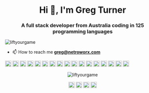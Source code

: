 <h1 align="center">Hi 👋, I'm Greg Turner</h1>
<h3 align="center">A full stack developer from Australia coding in 125 programming languages</h3>
<p align="left"> <img src="https://komarev.com/ghpvc/?username=liftyourgame" alt="liftyourgame" /> </p>

- 📫 How to reach me **greg@netroworx.com**

<p align="left"><img src="https://cdn.jsdelivr.net/gh/devicons/devicon/icons/vuejs/vuejs-original-wordmark.svg" alt="vuejs" width="20" height="20"/> <img src="https://cdn.jsdelivr.net/gh/devicons/devicon/icons/react/react-original-wordmark.svg" alt="react" width="20" height="20"/> <img src="https://cdn.jsdelivr.net/gh/devicons/devicon/icons/angularjs/angularjs-original.svg" alt="angularjs" width="20" height="20"/> <img src="https://cdn.jsdelivr.net/gh/devicons/devicon/icons/amazonwebservices/amazonwebservices-original-wordmark.svg" alt="amazonwebservices" width="20" height="20"/> <img src="https://cdn.jsdelivr.net/gh/devicons/devicon/icons/backbonejs/backbonejs-original-wordmark.svg" alt="backbonejs" width="20" height="20"/> <img src="https://cdn.jsdelivr.net/gh/devicons/devicon/icons/bootstrap/bootstrap-plain.svg" alt="bootstrap" width="20" height="20"/> <img src="https://cdn.jsdelivr.net/gh/devicons/devicon/icons/css3/css3-original-wordmark.svg" alt="css3" width="20" height="20"/> <img src="https://cdn.jsdelivr.net/gh/devicons/devicon/icons/docker/docker-original-wordmark.svg" alt="docker" width="20" height="20"/> <img src="https://cdn.jsdelivr.net/gh/devicons/devicon/icons/dot-net/dot-net-original-wordmark.svg" alt="dotnet" width="20" height="20"/> <img src="https://cdn.jsdelivr.net/gh/devicons/devicon/icons/html5/html5-original-wordmark.svg" alt="html5" width="20" height="20"/> <img src="https://cdn.jsdelivr.net/gh/devicons/devicon/icons/java/java-original-wordmark.svg" alt="java" width="20" height="20"/> <img src="https://cdn.jsdelivr.net/gh/devicons/devicon/icons/javascript/javascript-original.svg" alt="javascript" width="20" height="20"/> <img src="https://cdn.jsdelivr.net/gh/devicons/devicon/icons/typescript/typescript-original.svg" alt="typescript" width="20" height="20"/> <img src="https://cdn.jsdelivr.net/gh/devicons/devicon/icons/mongodb/mongodb-original-wordmark.svg" alt="mongodb" width="20" height="20"/> <img src="https://cdn.jsdelivr.net/gh/devicons/devicon/icons/php/php-original.svg" alt="php" width="20" height="20"/> <img src="https://cdn.jsdelivr.net/gh/devicons/devicon/icons/redis/redis-original-wordmark.svg" alt="redis" width="20" height="20"/> <img src="https://cdn.jsdelivr.net/gh/devicons/devicon/icons/nodejs/nodejs-original-wordmark.svg" alt="nodejs" width="20" height="20"/></p><p align="center"> <img src="https://github-readme-stats.vercel.app/api?username=liftyourgame&show_icons=true" alt="liftyourgame" /> </p>

<p align="center"> 
<a href="https://codepen.io/greg pagendamturner" target="blank"><img align="center" src="https://cdn.jsdelivr.net/npm/simple-icons@3.0.1/icons/codepen.svg" alt="greg pagendamturner" height="20" width="20" /></a>
<a href="https://dev.to/greg pagendamturner" target="blank"><img align="center" src="https://cdn.jsdelivr.net/npm/simple-icons@3.0.1/icons/dev-dot-to.svg" alt="greg pagendamturner" height="20" width="20" /></a>
<a href="https://twitter.com/liftyourgame" target="blank"><img align="center" src="https://cdn.jsdelivr.net/npm/simple-icons@3.0.1/icons/twitter.svg" alt="liftyourgame" height="20" width="20" /></a>
<a href="https://linkedin.com/in/turner" target="blank"><img align="center" src="https://cdn.jsdelivr.net/npm/simple-icons@3.0.1/icons/linkedin.svg" alt="turner" height="20" width="20" /></a>
</p>

